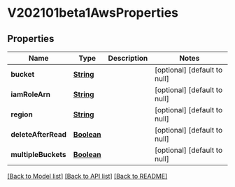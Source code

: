 # V202101beta1AwsProperties
## Properties

Name | Type | Description | Notes
------------ | ------------- | ------------- | -------------
**bucket** | [**String**](string.md) |  | [optional] [default to null]
**iamRoleArn** | [**String**](string.md) |  | [optional] [default to null]
**region** | [**String**](string.md) |  | [optional] [default to null]
**deleteAfterRead** | [**Boolean**](boolean.md) |  | [optional] [default to null]
**multipleBuckets** | [**Boolean**](boolean.md) |  | [optional] [default to null]

[[Back to Model list]](../README.md#documentation-for-models) [[Back to API list]](../README.md#documentation-for-api-endpoints) [[Back to README]](../README.md)

